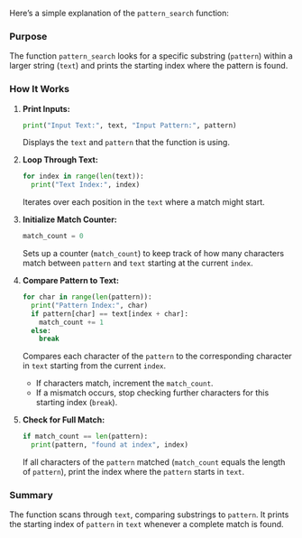 Here’s a simple explanation of the `pattern_search` function:

### Purpose
The function `pattern_search` looks for a specific substring (`pattern`) within a larger string (`text`) and prints the starting index where the pattern is found.

### How It Works

1. **Print Inputs:**
   ```python
   print("Input Text:", text, "Input Pattern:", pattern)
   ```
   Displays the `text` and `pattern` that the function is using.

2. **Loop Through Text:**
   ```python
   for index in range(len(text)):
     print("Text Index:", index)
   ```
   Iterates over each position in the `text` where a match might start.

3. **Initialize Match Counter:**
   ```python
   match_count = 0
   ```
   Sets up a counter (`match_count`) to keep track of how many characters match between `pattern` and `text` starting at the current `index`.

4. **Compare Pattern to Text:**
   ```python
   for char in range(len(pattern)):
     print("Pattern Index:", char)
     if pattern[char] == text[index + char]:
       match_count += 1
     else:
       break
   ```
   Compares each character of the `pattern` to the corresponding character in `text` starting from the current `index`. 
   - If characters match, increment the `match_count`.
   - If a mismatch occurs, stop checking further characters for this starting index (`break`).

5. **Check for Full Match:**
   ```python
   if match_count == len(pattern):
     print(pattern, "found at index", index)
   ```
   If all characters of the `pattern` matched (`match_count` equals the length of `pattern`), print the index where the `pattern` starts in `text`.

### Summary
The function scans through `text`, comparing substrings to `pattern`. It prints the starting index of `pattern` in `text` whenever a complete match is found.